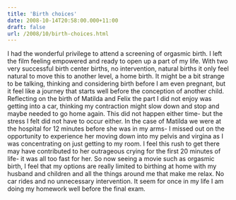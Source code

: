 ```yaml
---
title: 'Birth choices'
date: 2008-10-14T20:58:00.000+11:00
draft: false
url: /2008/10/birth-choices.html
---
```


I had the wonderful privilege to attend a screening of orgasmic birth. I left the film feeling empowered and ready to open up a part of my life. With two very successful birth center births, no intervention, natural births it only feel natural to move this to another level, a home birth. It might be a bit strange to be talking, thinking and considering birth before I am even pregnant, but it feel like a journey that starts well before the conception of another child. Reflecting on the birth of Matilda and Felix the part I did not enjoy was getting into a car, thinking my contraction might slow down and stop and maybe needed to go home again. This did not happen either time- but the stress I felt did not have to occur either. In the case of Matilda we were at the hospital for 12 minutes before she was in my arms- I missed out on the opportunity to experience her moving down into my pelvis and virgina as I was concentrating on just getting to my room. I feel this rush to get there may have contributed to her outrageous crying for the first 20 minutes of life- it was all too fast for her. So now seeing a movie such as orgasmic birth, I feel that my options are really limited to birthing at home with my husband and children and all the things around me that make me relax. No car rides and no unnecessary intervention. It seem for once in my life I am doing my homework well before the final exam.